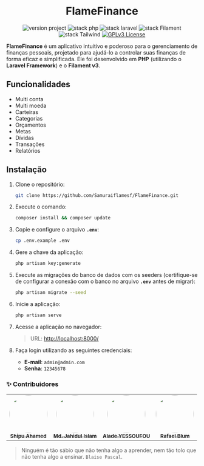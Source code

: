<h1 align="center"> FlameFinance </h1>
<p align="center">
	<img src="https://img.shields.io/badge/version project-1.0-brightgreen" alt="version project">
    <img src="https://img.shields.io/badge/Php-8.1-informational" alt="stack php">
    <img src="https://img.shields.io/badge/Laravel-10.46-informational&color=brightgreen" alt="stack laravel">
    <img src="https://img.shields.io/badge/Filament-3.2-informational" alt="stack Filament">
    <img src="https://img.shields.io/badge/TailwindCss-3.1-informational" alt="stack Tailwind">
	<a href="https://opensource.org/licenses/GPL-3.0">
		<img src="https://img.shields.io/badge/license-MIT-blue.svg" alt="GPLv3 License">
	</a>
</p>

**FlameFinance** é um aplicativo intuitivo e poderoso para o gerenciamento de finanças pessoais, projetado para ajudá-lo a controlar suas finanças de forma eficaz e simplificada. Ele foi desenvolvido em **PHP** (utilizando o **Laravel Framework**) e o **Filament v3**.

## **Funcionalidades**
- Multi conta  
- Multi moeda  
- Carteiras  
- Categorias  
- Orçamentos  
- Metas  
- Dívidas  
- Transações  
- Relatórios  

## **Instalação**
1. Clone o repositório:  
   ```bash
   git clone https://github.com/Samuraiflamesf/FlameFinance.git
   ```

2. Execute o comando:  
   ```bash
   composer install && composer update
   ```

3. Copie e configure o arquivo **`.env`**:  
   ```bash
   cp .env.example .env
   ```

4. Gere a chave da aplicação:  
   ```bash
   php artisan key:generate
   ```

5. Execute as migrações do banco de dados com os seeders (certifique-se de configurar a conexão com o banco no arquivo **`.env`** antes de migrar):  
   ```bash
   php artisan migrate --seed
   ```

6. Inicie a aplicação:  
   ```bash
   php artisan serve
   ```

7. Acesse a aplicação no navegador:  
   > URL: [http://localhost:8000/](http://localhost:8000/)

8. Faça login utilizando as seguintes credenciais:  
   - **E-mail**: `admin@admin.com`  
   - **Senha**: `12345678`  


### :sparkles: Contribuidores
<table>
  <tr>
    <td align="center"><a href="https://github.com/Shipu">
        <img style="border-radius: 50%;" src="https://avatars.githubusercontent.com/u/4118421?v=4" width="100px;" alt=""/>
    <br /><sub><b>Shipu Ahamed</b></sub></a></td>    
    <td align="center"><a href="https://github.com/shojibflamon">
        <img style="border-radius: 50%;" src="https://avatars.githubusercontent.com/u/5617542?v=4" width="100px;" alt=""/>
    <br /><sub><b>Md. Jahidul Islam</b></sub></a></td>   
    <td align="center"><a href="https://github.com/devalade">
        <img style="border-radius: 50%;" src="https://avatars.githubusercontent.com/u/74435372?v=4" width="100px;" alt=""/>
    <br /><sub><b>Alade YESSOUFOU</b></sub></a></td>    
    <td align="center"><a href="https://github.com/RafaelBlum">
        <img style="border-radius: 50%;" src="https://avatars.githubusercontent.com/u/41844692?v=4" width="100px;" alt=""/>
    <br /><sub><b>Rafael Blum</b></sub></a></td> 
  </tr>
</table>

> Ninguém é tão sábio que não tenha algo a aprender, nem tão tolo que não tenha algo a ensinar. `Blaise Pascal`.
